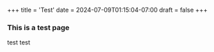 +++
title = 'Test'
date = 2024-07-09T01:15:04-07:00
draft = false
+++

### This is a test page

test test
